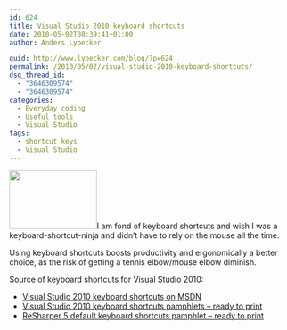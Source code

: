 ```yaml
---
id: 624
title: Visual Studio 2010 keyboard shortcuts
date: 2010-05-02T08:39:41+01:00
author: Anders Lybecker

guid: http://www.lybecker.com/blog/?p=624
permalink: /2010/05/02/visual-studio-2010-keyboard-shortcuts/
dsq_thread_id:
  - "3646309574"
  - "3646309574"
categories:
  - Everyday coding
  - Useful tools
  - Visual Studio
tags:
  - shortcut keys
  - Visual Studio
---
```

[<img loading="lazy" class="alignright size-full wp-image-628" title="Visual Studio 2010 Logo" src="http://www.lybecker.com/blog/wp-content/uploads/VisualStudio2010Logo.jpg" alt="" width="157" height="105" />](http://www.lybecker.com/blog/wp-content/uploads/VisualStudio2010Logo.jpg)I am fond of keyboard shortcuts and wish I was a keyboard-shortcut-ninja and didn’t have to rely on the mouse all the time.

Using keyboard shortcuts boosts productivity and ergonomically a better choice, as the risk of getting a tennis elbow/mouse elbow diminish.

Source of keyboard shortcuts for Visual Studio 2010:

  * [Visual Studio 2010 keyboard shortcuts on MSDN](http://msdn.microsoft.com/en-us/library/dd576362(v=VS.100).aspx "Visual Studio 2010 keyboard shortcuts article on MSDN")
  * [Visual Studio 2010 keyboard shortcuts pamphlets &#8211; ready to print](http://www.microsoft.com/downloads/details.aspx?displaylang=en&FamilyID=92ced922-d505-457a-8c9c-84036160639f "Visual Studio 2010 keyboard shortcut pamphlets")
  * [ReSharper 5 default keyboard shortcuts pamphlet &#8211; ready to print](http://www.jetbrains.com/resharper/docs/ReSharper50DefaultKeymap_VS_scheme.pdf "JetBrains ReSharper keyboard shortcuts pamphlet")
